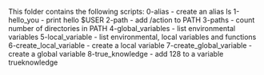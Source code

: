 This folder contains the following scripts:
0-alias - create an alias ls
1-hello_you - print hello $USER
2-path - add /action to PATH
3-paths - count number of directories in PATH
4-global_variables - list environmental variables
5-local_variable - list environmental, local variables and functions
6-create_local_variable - create a local variable
7-create_global_variable - create a global variable
8-true_knowledge - add 128 to a variable trueknowledge

